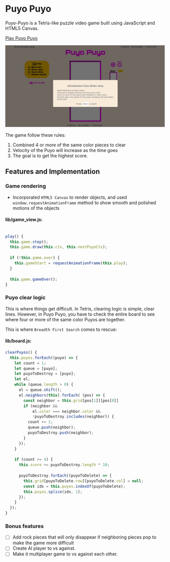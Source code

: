 # Puyo Puyo

Puyo-Puyo is a Tetris-like puzzle video game built using JavaScript and HTML5 Canvas.

[Play Puyo Puyo][puyopuyo]

[puyopuyo]: www.brianjang.us/puyo-puyo

<img src="./img/puyo-puyo.gif" alt="homepage"/>

The game follow these rules:
1. Combined 4 or more of the same color pieces to clear
2. Velocity of the Puyo will increase as the time goes
3. The goal is to get the highest score.

## Features and Implementation

### Game rendering
  - Incorporated `HTML5 Canvas` to render objects, and used `window.requestAnimationFrame` method to show smooth and polished motions of the objects

  #### lib/game_view.js:
  ```JavaScript

  play() {
    this.game.step();
    this.game.draw(this.ctx, this.nextPuyoCtx);

    if (!this.game.over) {
      this.gameStart = requestAnimationFrame(this.play);
    }

    this.game.gameOver();
  }
  ```

### Puyo clear logic
  This is where things get difficult. In Tetris, clearing logic is simple, clear lines. However, in Puyo Puyo, you have to check the entire board to see where four or more of the same color Puyos are together.

  This is where `Breadth First Search` comes to rescue:

  #### lib/board.js:
  ```JavaScript
  clearPuyos() {
    this.puyos.forEach((puyo) => {
      let count = 1;
      let queue = [puyo];
      let puyoToDestroy = [puyo];
      let el;
      while (queue.length > 0) {
        el = queue.shift();
        el.neighbors(this).forEach( (pos) => {
          const neighbor = this.grid[pos[1]][pos[0]]
          if (neighbor &&
              el.color === neighbor.color &&
              !puyoToDestroy.includes(neighbor)) {
            count += 1;
            queue.push(neighbor);
            puyoToDestroy.push(neighbor);
          }
        });
      }

      if (count >= 4) {
        this.score += puyoToDestroy.length * 10;

        puyoToDestroy.forEach((puyoToDelete) => {
          this.grid[puyoToDelete.row][puyoToDelete.col] = null;
          const idx = this.puyos.indexOf(puyoToDelete);
          this.puyos.splice(idx, 1);
        });
      }
    });
  }
  ```


### Bonus features

- [ ] Add rock pieces that will only disappear if neighboring pieces pop to make the game more difficult
- [ ] Create AI player to vs against.
- [ ] Make it multiplayer game to vs against each other.
